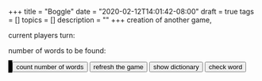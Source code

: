 +++
title = "Boggle"
date = "2020-02-12T14:01:42-08:00"
draft = true
tags = []
topics = []
description = ""
+++
creation of another game, 

<div id="application">
	<p>current players turn: <span id="player"></span></p>
	<p>number of words to be found: <span id="number_of_words"></span></p>
	<canvas id="gameBoard" width="700px" height="600px" style="border: 4px black solid"></canvas>
	<button id="countWords">count number of words</button>
	<button id="updateGameData">refresh the game</button>
	<button id="showDictionary">show dictionary</button>
	<button id="checkWord">check word</button>
	<script src="/js/boggle.js"></script>
</div>